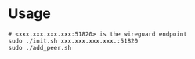# Usage
```shell
# <xxx.xxx.xxx.xxx:51820> is the wireguard endpoint
sudo ./init.sh xxx.xxx.xxx.xxx.:51820
sudo ./add_peer.sh
```
